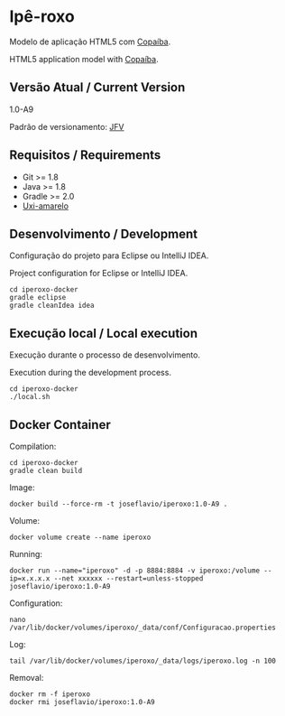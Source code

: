 # Ipê-roxo

Modelo de aplicação HTML5 com [Copaíba](http://joseflavio.com/copaiba).

HTML5 application model with [Copaíba](http://joseflavio.com/copaiba).

## Versão Atual / Current Version

1.0-A9

Padrão de versionamento: [JFV](http://joseflavio.com/jfv)

## Requisitos / Requirements

* Git >= 1.8
* Java >= 1.8
* Gradle >= 2.0
* [Uxi-amarelo](http://joseflavio.com/uxiamarelo)

## Desenvolvimento / Development

Configuração do projeto para Eclipse ou IntelliJ IDEA.

Project configuration for Eclipse or IntelliJ IDEA.

    cd iperoxo-docker
    gradle eclipse
    gradle cleanIdea idea

## Execução local / Local execution

Execução durante o processo de desenvolvimento.

Execution during the development process.

    cd iperoxo-docker
    ./local.sh

## Docker Container

Compilation:

    cd iperoxo-docker
    gradle clean build

Image:

    docker build --force-rm -t joseflavio/iperoxo:1.0-A9 .

Volume:

    docker volume create --name iperoxo

Running:

    docker run --name="iperoxo" -d -p 8884:8884 -v iperoxo:/volume --ip=x.x.x.x --net xxxxxx --restart=unless-stopped joseflavio/iperoxo:1.0-A9

Configuration:

    nano /var/lib/docker/volumes/iperoxo/_data/conf/Configuracao.properties

Log:

    tail /var/lib/docker/volumes/iperoxo/_data/logs/iperoxo.log -n 100

Removal:

    docker rm -f iperoxo
    docker rmi joseflavio/iperoxo:1.0-A9
